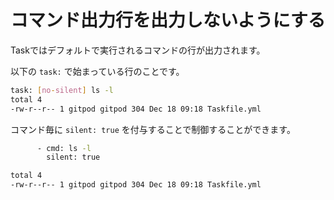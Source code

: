 # コマンド出力行を出力しないようにする

Taskではデフォルトで実行されるコマンドの行が出力されます。

以下の ```task:``` で始まっている行のことです。

```sh
task: [no-silent] ls -l
total 4
-rw-r--r-- 1 gitpod gitpod 304 Dec 18 09:18 Taskfile.yml
```

コマンド毎に ```silent: true``` を付与することで制御することができます。

```sh
      - cmd: ls -l
        silent: true
```

```sh
total 4
-rw-r--r-- 1 gitpod gitpod 304 Dec 18 09:18 Taskfile.yml
```
